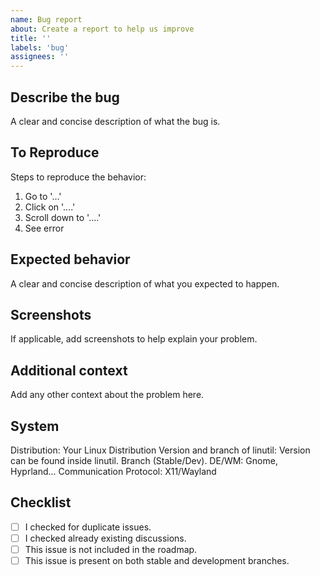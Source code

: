 ```yaml
---
name: Bug report
about: Create a report to help us improve
title: ''
labels: 'bug'
assignees: ''
---
```


## Describe the bug
A clear and concise description of what the bug is.

## To Reproduce
Steps to reproduce the behavior:
1. Go to '...'
2. Click on '....'
3. Scroll down to '....'
4. See error

## Expected behavior
A clear and concise description of what you expected to happen.

## Screenshots
If applicable, add screenshots to help explain your problem.

## Additional context
Add any other context about the problem here.

## System
Distribution: Your Linux Distribution
Version and branch of linutil: Version can be found inside linutil. Branch (Stable/Dev).
DE/WM: Gnome, Hyprland...
Communication Protocol: X11/Wayland

## Checklist
- [ ] I checked for duplicate issues.
- [ ] I checked already existing discussions.
- [ ] This issue is not included in the roadmap.
- [ ] This issue is present on both stable and development branches.
